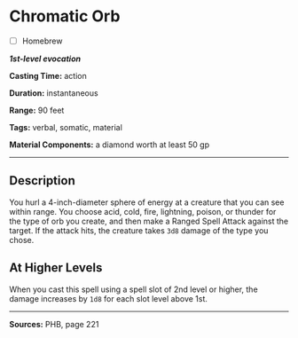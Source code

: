 # Chromatic Orb

- [ ] Homebrew

***1st-level evocation***

**Casting Time:** action

**Duration:** instantaneous

**Range:** 90 feet

**Tags:** verbal, somatic, material

**Material Components:** a diamond worth at least 50 gp

---

## Description
You hurl a 4-inch-diameter sphere of energy at a creature that you can see within range.
You choose acid, cold, fire, lightning, poison, or thunder for the type of orb you create, and then make a Ranged Spell Attack against the target.
If the attack hits, the creature takes `3d8` damage of the type you chose.

## At Higher Levels
When you cast this spell using a spell slot of 2nd level or higher, the damage increases by `1d8` for each slot level above 1st.

---

**Sources:** PHB, page 221
